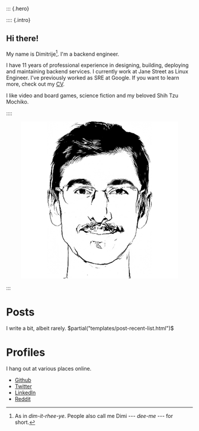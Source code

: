 <section id="hi">

::: {.hero}

:::: {.intro}

# Hi there!

My name is Dimitrije[^1]. I'm a backend engineer.

I have 11 years of professional experience in designing, building, deploying
and maintaining backend services. I currently work at Jane Street as Linux
Engineer. I've previously worked as SRE at Google. If you want to learn more,
check out my [CV](/cv).

I like video and board games, science fiction and my beloved Shih Tzu
Mochiko.

::::

<figure><img src="/images/portrait-transparent.png" alt="Pencil drawing of my face"></figure>

:::

</section>

# Posts

I write a bit, albeit rarely.
$partial("templates/post-recent-list.html")$

# Profiles

I hang out at various places online.

- [Github](https://github.com/dimitrijer)
- [Twitter](https://twitter.com/dradojevic)
- [LinkedIn](https://www.linkedin.com/in/dimitrijer/)
- [Reddit](https://www.reddit.com/user/dimitrijer89)

[^1]: As in _dim-it-rhee-ye_. People also call me Dimi --- _dee-me_ --- for short.
